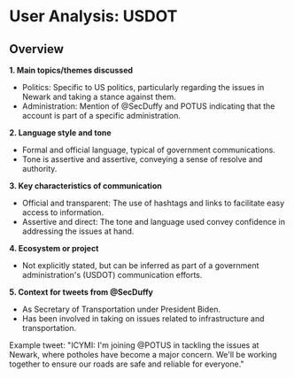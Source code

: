 # User Analysis: USDOT

## Overview

**1. Main topics/themes discussed**

* Politics: Specific to US politics, particularly regarding the issues in Newark and taking a stance against them.
* Administration: Mention of @SecDuffy and POTUS indicating that the account is part of a specific administration.

**2. Language style and tone**

* Formal and official language, typical of government communications.
* Tone is assertive and assertive, conveying a sense of resolve and authority.

**3. Key characteristics of communication**

* Official and transparent: The use of hashtags and links to facilitate easy access to information.
* Assertive and direct: The tone and language used convey confidence in addressing the issues at hand.

**4. Ecosystem or project**

* Not explicitly stated, but can be inferred as part of a government administration's (USDOT) communication efforts.

**5. Context for tweets from @SecDuffy**

* As Secretary of Transportation under President Biden.
* Has been involved in taking on issues related to infrastructure and transportation.

Example tweet: "ICYMI: I'm joining @POTUS in tackling the issues at Newark, where potholes have become a major concern. We'll be working together to ensure our roads are safe and reliable for everyone."